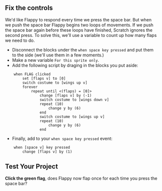## Fix the controls

We'd like Flappy to respond every time we press the space bar. But when we push the space bar Flappy begins two loops of movements. If we push the space bar again before these loops have finished, Scratch ignores the second press. To solve this, we'll use a variable to count up how many flaps we need to do.



+ Disconnect the blocks under the `when space key pressed` and put them to the side (we'll use them in a few moments.)
+ Make a new variable `For this sprite only`.
+ Add the following script by draging in the blocks you put aside:
```blocks
    when FLAG clicked
        set [flaps v] to [0]
        switch costume to [wings up v]
        forever
            repeat until <(flaps) = [0]>
                change [flaps v] by (-1)
                switch costume to [wings down v]
                repeat (10)
                    change y by (6)
                end
                switch costume to [wings up v]
                repeat (10)
                    change y by (6)
                end
```
+ Finally, add to your `when space key pressed` event:
```blocks
    when [space v] key pressed
        change [flaps v] by (1)
```

## Test Your Project

__Click the green flag__, does Flappy now flap once for each time you press the space bar?



